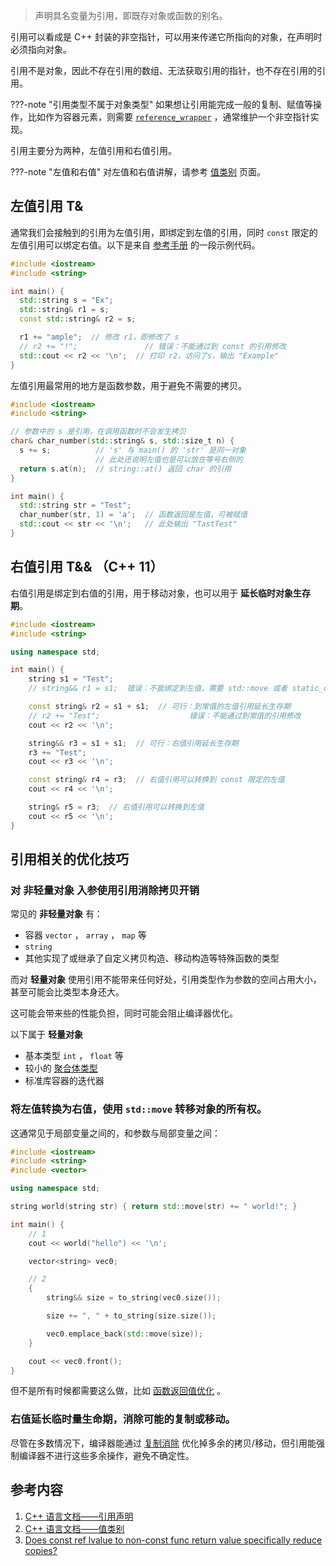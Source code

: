 > 声明具名变量为引用，即既存对象或函数的别名。

引用可以看成是 C++ 封装的非空指针，可以用来传递它所指向的对象，在声明时必须指向对象。

引用不是对象，因此不存在引用的数组、无法获取引用的指针，也不存在引用的引用。

???-note "引用类型不属于对象类型"
    如果想让引用能完成一般的复制、赋值等操作，比如作为容器元素，则需要 [`reference_wrapper`](https://zh.cppreference.com/w/cpp/utility/functional/reference_wrapper) ，通常维护一个非空指针实现。

引用主要分为两种，左值引用和右值引用。

???-note "左值和右值"
    对左值和右值讲解，请参考 [值类别](./value-category.md) 页面。
    
## 左值引用 T&

通常我们会接触到的引用为左值引用，即绑定到左值的引用，同时 `const` 限定的左值引用可以绑定右值。以下是来自 [参考手册](https://zh.cppreference.com/w/cpp/language/reference) 的一段示例代码。

```cpp
#include <iostream>
#include <string>

int main() {
  std::string s = "Ex";
  std::string& r1 = s;
  const std::string& r2 = s;

  r1 += "ample";  // 修改 r1，即修改了 s
  // r2 += "!";               // 错误：不能通过到 const 的引用修改
  std::cout << r2 << '\n';  // 打印 r2，访问了s，输出 "Example"
}
```

左值引用最常用的地方是函数参数，用于避免不需要的拷贝。

```cpp
#include <iostream>
#include <string>

// 参数中的 s 是引用，在调用函数时不会发生拷贝
char& char_number(std::string& s, std::size_t n) {
  s += s;          // 's' 与 main() 的 'str' 是同一对象
                   // 此处还说明左值也是可以放在等号右侧的
  return s.at(n);  // string::at() 返回 char 的引用
}

int main() {
  std::string str = "Test";
  char_number(str, 1) = 'a';  // 函数返回是左值，可被赋值
  std::cout << str << '\n';   // 此处输出 "TastTest"
}
```

## 右值引用 T&& （C++ 11）

右值引用是绑定到右值的引用，用于移动对象，也可以用于 **延长临时对象生存期**。

```cpp
#include <iostream>
#include <string>

using namespace std;

int main() {
    string s1 = "Test";
    // string&& r1 = s1;  错误：不能绑定到左值，需要 std::move 或者 static_cast

    const string& r2 = s1 + s1;  // 可行：到常值的左值引用延长生存期
    // r2 += "Test";                    错误：不能通过到常值的引用修改
    cout << r2 << '\n';

    string&& r3 = s1 + s1;  // 可行：右值引用延长生存期
    r3 += "Test";
    cout << r3 << '\n';

    const string& r4 = r3;  // 右值引用可以转换到 const 限定的左值
    cout << r4 << '\n';

    string& r5 = r3;  // 右值引用可以转换到左值
    cout << r5 << '\n';
}
```

## 引用相关的优化技巧

###  对 **非轻量对象** 入参使用引用消除拷贝开销

常见的 **非轻量对象** 有：

- 容器 `vector` ， `array` ， `map` 等
- `string`
- 其他实现了或继承了自定义拷贝构造、移动构造等特殊函数的类型  

而对 **轻量对象** 使用引用不能带来任何好处，引用类型作为参数的空间占用大小，甚至可能会比类型本身还大。

这可能会带来些的性能负担，同时可能会阻止编译器优化。

以下属于 **轻量对象**

- 基本类型 `int` ， `float` 等
- 较小的 [聚合体类型](https://zh.cppreference.com/w/cpp/language/aggregate_initialization)
- 标准库容器的迭代器

###  将左值转换为右值，使用 `std::move` 转移对象的所有权。

这通常见于局部变量之间的，和参数与局部变量之间：

```cpp
#include <iostream>
#include <string>
#include <vector>

using namespace std;

string world(string str) { return std::move(str) += " world!"; }

int main() {
    // 1
    cout << world("hello") << '\n';

    vector<string> vec0;

    // 2
    {
        string&& size = to_string(vec0.size());

        size += ", " + to_string(size.size());

        vec0.emplace_back(std::move(size));
    }

    cout << vec0.front();
}
```

但不是所有时候都需要这么做，比如 [函数返回值优化](./value-category.md#常见误区) 。

### 右值延长临时量生命期，消除可能的复制或移动。

尽管在多数情况下，编译器能通过 [复制消除](./value-category.md#复制消除) 优化掉多余的拷贝/移动，但引用能强制编译器不进行这些多余操作，避免不确定性。

## 参考内容

1.  [C++ 语言文档——引用声明](https://zh.cppreference.com/w/cpp/language/reference)
2.  [C++ 语言文档——值类别](https://zh.cppreference.com/w/cpp/language/value_category)
3.  [Does const ref lvalue to non-const func return value specifically reduce copies?](https://stackoverflow.com/questions/38909228/does-const-ref-lvalue-to-non-const-func-return-value-specifically-reduce-copies)
